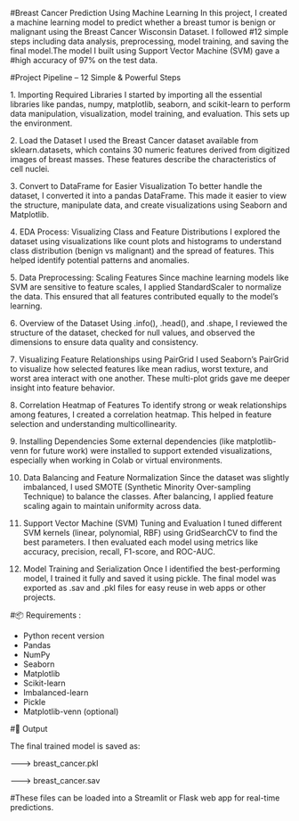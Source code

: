 #Breast Cancer Prediction Using Machine Learning
In this project, I created a machine learning model to predict whether a breast tumor is benign or malignant using the Breast Cancer Wisconsin Dataset. I followed #12 simple steps including data analysis, preprocessing, model training, and saving the final model.The model I built using Support Vector Machine (SVM) gave a #high accuracy of 97% on the test data.

#Project Pipeline – 12 Simple & Powerful Steps

1️. Importing Required Libraries
I started by importing all the essential libraries like pandas, numpy, matplotlib, seaborn, and scikit-learn to perform data manipulation, visualization, model training, and evaluation. This sets up the environment.

2️. Load the Dataset
I used the Breast Cancer dataset available from sklearn.datasets, which contains 30 numeric features derived from digitized images of breast masses. These features describe the characteristics of cell nuclei.

3️. Convert to DataFrame for Easier Visualization
To better handle the dataset, I converted it into a pandas DataFrame. This made it easier to view the structure, manipulate data, and create visualizations using Seaborn and Matplotlib.

4️. EDA Process: Visualizing Class and Feature Distributions
I explored the dataset using visualizations like count plots and histograms to understand class distribution (benign vs malignant) and the spread of features. This helped identify potential patterns and anomalies.

5️. Data Preprocessing: Scaling Features
Since machine learning models like SVM are sensitive to feature scales, I applied StandardScaler to normalize the data. This ensured that all features contributed equally to the model’s learning.

6️. Overview of the Dataset
Using .info(), .head(), and .shape, I reviewed the structure of the dataset, checked for null values, and observed the dimensions to ensure data quality and consistency.

7️. Visualizing Feature Relationships using PairGrid
I used Seaborn’s PairGrid to visualize how selected features like mean radius, worst texture, and worst area interact with one another. These multi-plot grids gave me deeper insight into feature behavior.

8️. Correlation Heatmap of Features
To identify strong or weak relationships among features, I created a correlation heatmap. This helped in feature selection and understanding multicollinearity.

9️. Installing Dependencies
Some external dependencies (like matplotlib-venn for future work) were installed to support extended visualizations, especially when working in Colab or virtual environments.

10. Data Balancing and Feature Normalization
Since the dataset was slightly imbalanced, I used SMOTE (Synthetic Minority Over-sampling Technique) to balance the classes. After balancing, I applied feature scaling again to maintain uniformity across data.

11. Support Vector Machine (SVM) Tuning and Evaluation
I tuned different SVM kernels (linear, polynomial, RBF) using GridSearchCV to find the best parameters. I then evaluated each model using metrics like accuracy, precision, recall, F1-score, and ROC-AUC.

12. Model Training and Serialization
Once I identified the best-performing model, I trained it fully and saved it using pickle. The final model was exported as .sav and .pkl files for easy reuse in web apps or other projects.

#📦 Requirements :
 - Python recent version
 - Pandas
 - NumPy
 - Seaborn
 - Matplotlib
 - Scikit-learn
 - Imbalanced-learn
 - Pickle
 - Matplotlib-venn (optional)

#💾 Output

The final trained model is saved as:

--->  breast_cancer.pkl

--->  breast_cancer.sav

#These files can be loaded into a Streamlit or Flask web app for real-time predictions.



